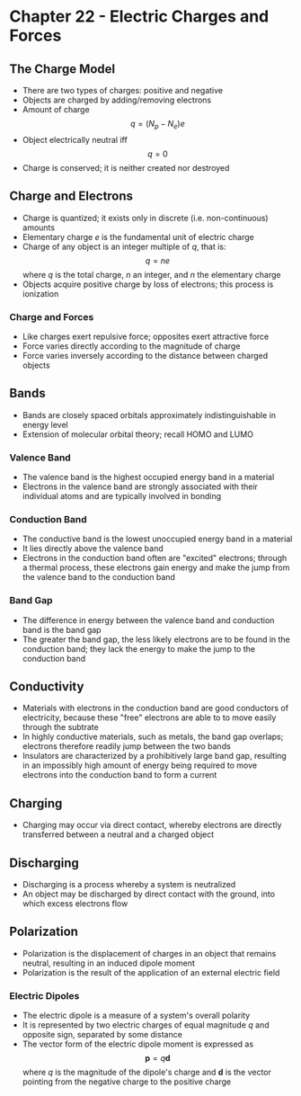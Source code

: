 # Chapter 22 - Electric Charges and Forces

## The Charge Model
- There are two types of charges: positive and negative
- Objects are charged by adding/removing electrons
- Amount of charge $$q = (N_p-N_e)e$$
- Object electrically neutral iff $$q=0$$
- Charge is conserved; it is neither created nor destroyed

## Charge and Electrons
- Charge is quantized; it exists only in discrete (i.e. non-continuous) amounts
- Elementary charge *e* is the fundamental unit of electric charge
- Charge of any object is an integer multiple of *q*, that is: $$q=ne$$ where *q* is the total charge, *n* an integer, and *n* the elementary charge
- Objects acquire positive charge by loss of electrons; this process is ionization

### Charge and Forces
- Like charges exert repulsive force; opposites exert attractive force
- Force varies directly according to the magnitude of charge
- Force varies inversely according to the distance between charged objects

## Bands
- Bands are closely spaced orbitals approximately indistinguishable in energy level
- Extension of molecular orbital theory; recall HOMO and LUMO

### Valence Band
- The valence band is the highest occupied energy band in a material
- Electrons in the valence band are strongly associated with their individual atoms and are typically involved in bonding 

### Conduction Band
- The conductive band is the lowest unoccupied energy band in a material
- It lies directly above the valence band
- Electrons in the conduction band often are "excited" electrons; through a thermal process, these electrons gain energy and make the jump from the valence band to the conduction band

### Band Gap
- The difference in energy between the valence band and conduction band is the band gap
- The greater the band gap, the less likely electrons are to be found in the conduction band; they lack the energy to make the jump to the conduction band

## Conductivity
- Materials with electrons in the conduction band are good conductors of electricity, because these "free" electrons are able to to move easily through the subtrate
- In highly conductive materials, such as metals, the band gap overlaps; electrons therefore readily jump between the two bands
- Insulators are characterized by a prohibitively large band gap, resulting in an impossibly high amount of energy being required to move electrons into the conduction band to form a current

## Charging
- Charging may occur via direct contact, whereby electrons are directly transferred between a neutral and a charged object

## Discharging
- Discharging is a process whereby a system is neutralized
- An object may be discharged by direct contact with the ground, into which excess electrons flow

## Polarization
- Polarization is the displacement of charges in an object that remains neutral, resulting in an induced dipole moment
- Polarization is the result of the application of an external electric field

### Electric Dipoles
- The electric dipole is a measure of a system's overall polarity
- It is represented by two electric charges of equal magnitude  *q* and opposite sign, separated by some distance
- The vector form of the electric dipole moment is expressed as $$\mathbf{p}=q\mathbf{d}$$ where *q* is the magnitude of the dipole's charge and **d** is the vector pointing from the negative charge to the positive charge